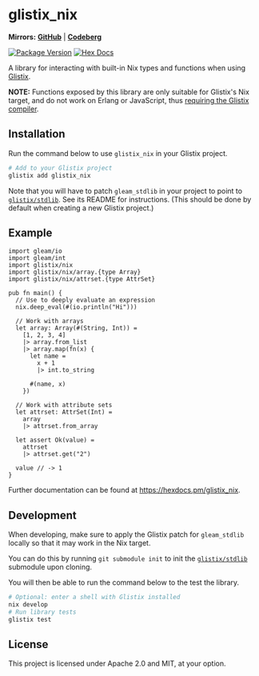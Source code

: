 # glistix_nix

**Mirrors:** **[GitHub](https://github.com/glistix/nix)** | **[Codeberg](https://codeberg.org/glistix/nix)**

[![Package Version](https://img.shields.io/hexpm/v/nix_lib)](https://hex.pm/packages/glistix_nix)
[![Hex Docs](https://img.shields.io/badge/hex-docs-ffaff3)](https://hexdocs.pm/glistix_nix/)

A library for interacting with built-in Nix types and functions when using [Glistix](https://github.com/glistix/glistix).

**NOTE:** Functions exposed by this library are only suitable for Glistix's Nix target,
and do not work on Erlang or JavaScript, thus [requiring the Glistix compiler](https://github.com/glistix/glistix).

## Installation

Run the command below to use `glistix_nix` in your Glistix project.

```sh
# Add to your Glistix project
glistix add glistix_nix
```

Note that you will have to patch
`gleam_stdlib` in your project to point to [`glistix/stdlib`](https://github.com/glistix/stdlib).
See its README for instructions. (This should be done by default when creating a new Glistix
project.)

## Example

```gleam
import gleam/io
import gleam/int
import glistix/nix
import glistix/nix/array.{type Array}
import glistix/nix/attrset.{type AttrSet}

pub fn main() {
  // Use to deeply evaluate an expression
  nix.deep_eval(#(io.println("Hi")))

  // Work with arrays
  let array: Array(#(String, Int)) =
    [1, 2, 3, 4]
    |> array.from_list
    |> array.map(fn(x) {
      let name =
        x + 1
        |> int.to_string

      #(name, x)
    })

  // Work with attribute sets
  let attrset: AttrSet(Int) =
    array
    |> attrset.from_array

  let assert Ok(value) =
    attrset
    |> attrset.get("2")

  value // -> 1
}
```

Further documentation can be found at <https://hexdocs.pm/glistix_nix>.

## Development

When developing, make sure to apply the Glistix patch for `gleam_stdlib`
locally so that it may work in the Nix target.

You can do this by running `git submodule init` to init the
[`glistix/stdlib`](https://github.com/glistix/stdlib) submodule upon cloning.

You will then be able to run the command below to the test the library.

```sh
# Optional: enter a shell with Glistix installed
nix develop
# Run library tests
glistix test
```

## License

This project is licensed under Apache 2.0 and MIT, at your option.
